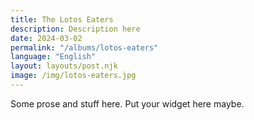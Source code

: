 ```yaml
---
title: The Lotos Eaters
description: Description here
date: 2024-03-02
permalink: "/albums/lotos-eaters"
language: "English"
layout: layouts/post.njk
image: /img/lotos-eaters.jpg
---
```


Some prose and stuff here. Put your widget here maybe.
